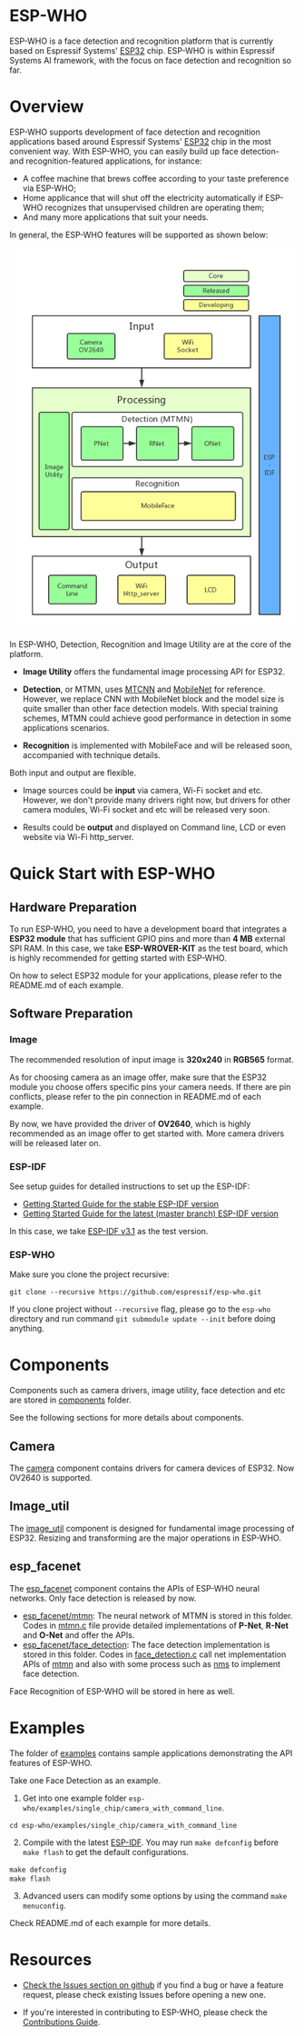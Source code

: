 # ESP-WHO

ESP-WHO is a face detection and recognition platform that is currently based on Espressif Systems' [ESP32](https://espressif.com/en/products/hardware/esp32/overview) chip. ESP-WHO is within Espressif Systems AI framework, with the focus on face detection and recognition so far.

# Overview
ESP-WHO supports development of face detection and recognition applications based around Espressif Systems' [ESP32](https://espressif.com/en/products/hardware/esp32/overview) chip in the most convenient way. With ESP-WHO, you can easily build up face detection- and recognition-featured applications, for instance: 
* A coffee machine that brews coffee according to your taste preference via ESP-WHO;
* Home applicance that will shut off the electricity automatically if ESP-WHO recognizes that unsupervised children are operating them;
* And many more applications that suit your needs.

In general, the ESP-WHO features will be supported as shown below:

![overview](img/overview.png) 

In ESP-WHO, Detection, Recognition and Image Utility are at the core of the platform.


* **Image Utility** offers the fundamental image processing API for ESP32.

* **Detection**, or MTMN, uses [MTCNN](http://cn.arxiv.org/abs/1604.02878) and [MobileNet](https://arxiv.org/abs/1801.04381) for reference. However, we replace CNN with MobileNet block and the model size is quite smaller than other face detection models. With special training schemes, MTMN could achieve good performance in detection in some applications scenarios.

* **Recognition** is implemented with MobileFace and will be released soon, accompanied with technique details.


Both input and output are flexible.

* Image sources could be **input** via camera, Wi-Fi socket and etc. However, we don't provide many drivers right now, but drivers for other camera modules, Wi-Fi socket and etc will be released very soon. 

* Results could be **output** and displayed on Command line, LCD or even website via Wi-Fi http_server.


# Quick Start with ESP-WHO

## Hardware Preparation

To run ESP-WHO, you need to have a development board that integrates a **ESP32 module** that has sufficient GPIO pins and more than **4 MB** external SPI RAM. In this case, we take **ESP-WROVER-KIT** as the test board, which is highly recommended for getting started with ESP-WHO. 

On how to select ESP32 module for your applications, please refer to the README.md of each example. 

## Software Preparation

### Image

The recommended resolution of input image is **320x240** in **RGB565** format.

As for choosing camera as an image offer, make sure that the ESP32 module you choose offers specific pins your camera needs. If there are pin conflicts, please refer to the pin connection in README.md of each example. 

By now, we have provided the driver of **OV2640**, which is highly recommended as an image offer to get started with. More camera drivers will be released later on.



### ESP-IDF
See setup guides for detailed instructions to set up the ESP-IDF:

* [Getting Started Guide for the stable ESP-IDF version](https://docs.espressif.com/projects/esp-idf/en/stable/get-started/)
* [Getting Started Guide for the latest (master branch) ESP-IDF version](https://docs.espressif.com/projects/esp-idf/en/latest/get-started/)

 In this case, we take [ESP-IDF v3.1](https://github.com/espressif/esp-idf/releases/v3.1) as the test version.


### ESP-WHO
Make sure you clone the project recursive:

```
git clone --recursive https://github.com/espressif/esp-who.git 
```

 If you clone project without `--recursive` flag, please go to the `esp-who` directory and run command `git submodule update --init` before doing anything.


# Components

Components such as camera drivers, image utility, face detection and etc are stored in [components](components) folder.

See the following sections for more details about components.

## Camera

The [camera](components/camera) component contains drivers for camera devices of ESP32. Now OV2640 is supported. 

## Image_util

The [image_util](components/image_util) component is designed for fundamental image processing of ESP32. Resizing and transforming are the major operations in ESP-WHO.  

## esp_facenet

The [esp_facenet](components/esp_facenet) component contains the APIs of ESP-WHO neural networks. Only face detection is released by now. 

- [esp_facenet/mtmn](components/esp_facenet/mtmn): The neural network of MTMN is stored in this folder. Codes in [mtmn.c](components/esp_facenet/mtmn/mtmn.c) file provide detailed implementations of **P-Net**, **R-Net** and **O-Net** and offer the APIs.
- [esp_facenet/face_detection](components/esp_facenet/face_detection):
The face detection implementation is stored in this folder. Codes in [face_detection.c](components/esp_facenet/face_detection/face_detection.c) call net implementation APIs of [mtmn](components/esp_facenet/mtmn/mtmn.c) and also with some process such as [nms](https://en.wikipedia.org/wiki/Canny_edge_detector#Non-maximum_suppression) to implement face detection.

Face Recognition of ESP-WHO will be stored in here as well.

# Examples
The folder of [examples](examples) contains sample applications demonstrating the API features of ESP-WHO.

Take one Face Detection as an example. 

1. Get into one example folder `esp-who/examples/single_chip/camera_with_command_line`. 
```
cd esp-who/examples/single_chip/camera_with_command_line 
```

2. Compile with the latest [ESP-IDF](https://github.com/espressif/esp-idf). You may run `make defconfig` before `make flash` to get the default configurations. 
```
make defconfig
make flash
```
3. Advanced users can modify some options by using the command `make menuconfig`.


Check README.md of each example for more details.


# Resources

* [Check the Issues section on github](https://github.com/espressif/esp-who/issues) if you find a bug or have a feature request, please check existing Issues before opening a new one.

* If you're interested in contributing to ESP-WHO, please check the [Contributions Guide](https://esp-idf.readthedocs.io/en/latest/contribute/index.html).
